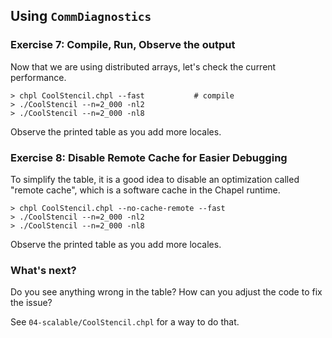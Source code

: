 ## Using `CommDiagnostics`

### Exercise 7: Compile, Run, Observe the output

Now that we are using distributed arrays, let's check the current performance.


```
> chpl CoolStencil.chpl --fast           # compile 
> ./CoolStencil --n=2_000 -nl2
> ./CoolStencil --n=2_000 -nl8
```

Observe the printed table as you add more locales.

### Exercise 8: Disable Remote Cache for Easier Debugging

To simplify the table, it is a good idea to disable an optimization called
"remote cache", which is a software cache in the Chapel runtime.

```
> chpl CoolStencil.chpl --no-cache-remote --fast
> ./CoolStencil --n=2_000 -nl2
> ./CoolStencil --n=2_000 -nl8
```

Observe the printed table as you add more locales.

### What's next?

Do you see anything wrong in the table? How can you adjust the code to fix the
issue?

See `04-scalable/CoolStencil.chpl` for a way to do that.
